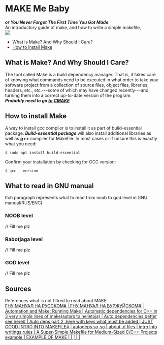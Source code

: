 # MAKE Me Baby  
***or You Never Forget The First Time You Got Made***  
An introductory guide of make, and how to write a simple makefile,    
<img src="https://imgur.com/yfmXglP.png"></img> 
- [What is Make? And Why Should I Care?](#what-is-make-and-why-should-i-care)
- [How to install Make](#how-to-install-make)

## What is Make? And Why Should I Care?  
The tool called Make is a build dependency manager. That is, it takes care of knowing what commands need to be executed in what order to take your software project from a collection of source files, object files, libraries, headers, etc., etc.---some of which may have changed recently---and turning them into a correct up-to-date version of the program.  
***Probably need to go [to](https://www.youtube.com/watch?v=wP4cwAtU-g8&list=PLK6MXr8gasrGmIiSuVQXpfFuE1uPT615s&index=7) [CMAKE](https://preshing.com/20170511/how-to-build-a-cmake-based-project/)***
## How to install Make  
A way to install gcc compiler is to install it as part of build-essential package. ***Build-essential package*** will also install additional libraries as well as ***g++*** compiler for Makefile. In most cases or if unsure this is exactly what you need: 
```shell  
$ sudo apt install build-essential
```  
Confirm your installation by checking for GCC version: 
```shell  
$ gcc --version
```
## What to read in GNU manual  
Itch paragraph represents what to read from noob to god level in GNU manual(RUS/ENG)
### NOOB level 
// Fill me plz
### Rabotjaga level 
// Fill me plz
### GOD level 
// Fill me plz
## Sources  
References what is not filtred to read about MAKE  
[ГНУ МАНУАЛ НА РУССКОМ# | ](http://rus-linux.net/nlib.php?name=/MyLDP/algol/gnu_make/gnu_make_3-79_russian_manual.html#SEC99)
[ГНУ МАНУАЛ НА БУРЖУЙСКОМ# | ](https://www.gnu.org/software/make/manual/make.html)
[Automation and Make: Running Make | ](https://swcarpentry.github.io/make-novice/reference.html)
[Automatic dependencies for C++ in 3 very simple lines of make(autors to nelietoja) | ](https://deathandthepenguinblog.wordpress.com/2017/04/08/automatic-dependencies-for-c-in-make/)
[Auto dependencies better see here# | ](https://codereview.stackexchange.com/questions/2547/makefile-dependency-generation)
[Auto deps part 2 .here with keys what must be added | ](http://make.mad-scientist.net/papers/advanced-auto-dependency-generation/)
[JUST GOOD INTRO INTO MAKEFILE# | ](http://nuclear.mutantstargoat.com/articles/make/#automatic-include-dependency-tracking)
[autodeps so-so | ](http://www.microhowto.info/howto/automatically_generate_makefile_dependencies.html)
[about .d files | ](https://stackoverflow.com/questions/39002087/about-the-gnu-make-dependency-files-d)
[intro into writings rules  | ](http://kirste.userpage.fu-berlin.de/chemnet/use/info/make/make_4.html)
[A Super-Simple Makefile for Medium-Sized C/C++ Projects example | ](https://spin.atomicobject.com/2016/08/26/makefile-c-projects/)
[EXAMPLE OF MAKE | ](https://github.com/RazdolbayOne/Simple-lincURL-request/blob/master/Makefile)
[ | ]()
[ | ]()
[ | ]()
[ | ]()
